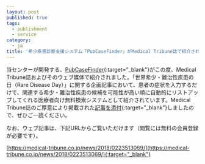 ```yaml
---
layout: post
published: true
tags:
  - publishment
  - service
category:
  - ja
title: '希少疾患診断支援システム「PubCaseFinder」がMedical Tribune誌で紹介されました'
---
```

当センターが開発する、[PubCaseFinder](https://pubcasefinder.dbcls.jp/){:target="_blank"}がこの度、Medical Tribune誌およびそのウェブ媒体で紹介されました。「世界希少・難治性疾患の日（Rare Disease Day）」に関する企画記事において、患者の症状を入力するだけで、関連する希少・難治性疾患の候補を可能性が高い順に自動的にリストアップしてくれる医療者向け無料検索システムとして紹介されています。Medical Tribune誌のご厚意により掲載された[記事を添付](http://dbcls.rois.ac.jp/wp-content/uploads/2018/02/180227_PCF_web_article.pdf){:target="_blank"}しましたので、ぜひご一読ください。

なお、ウェブ記事は、下記URLからご覧いただけます（閲覧には無料の会員登録が必要です）。

[https://medical-tribune.co.jp/news/2018/0223513069/](https://medical-tribune.co.jp/news/2018/0223513069/){:target="_blank"}